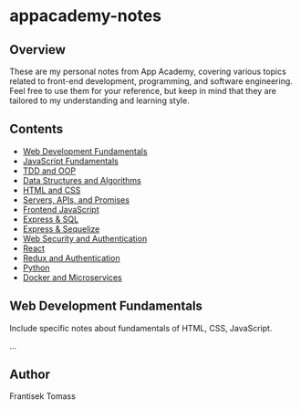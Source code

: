 # appacademy-notes

## Overview
These are my personal notes from App Academy, covering various topics related to front-end development, programming, and software engineering. Feel free to use them for your reference, but keep in mind that they are tailored to my understanding and learning style.

## Contents
- [Web Development Fundamentals](#web-development-fundamentals)
- [JavaScript Fundamentals](#javaScript-fundamentals)
- [TDD and OOP](#TDD-and-OOP)
- [Data Structures and Algorithms](#data-structures-and-algorithms)
- [HTML and CSS](#HTML-and-CSS)
- [Servers, APIs, and Promises](#servers-APIs-and-promises)
- [Frontend JavaScript](#frontend-javaScript)
- [Express & SQL](#express-&-SQL)
- [Express & Sequelize](#express-&-sequelize)
- [Web Security and Authentication](#web-security-and-authentication)
- [React](#react)
- [Redux and Authentication](#redux-and-authentication)
- [Python](#python)
- [Docker and Microservices](#docker-and-microservices)

## Web Development Fundamentals
Include specific notes about fundamentals of HTML, CSS, JavaScript.

...

## Author
Frantisek Tomass